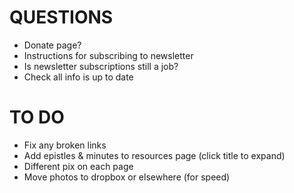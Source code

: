 # QUESTIONS

* Donate page?
* Instructions for subscribing to newsletter
* Is newsletter subscriptions still a job?
* Check all info is up to date

# TO DO

* Fix any broken links
* Add epistles & minutes to resources page (click title to expand)
* Different pix on each page
* Move photos to dropbox or elsewhere (for speed)
